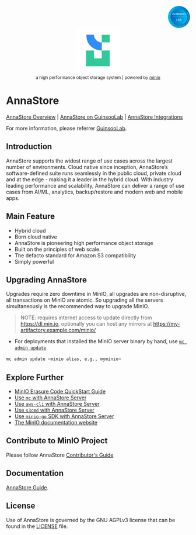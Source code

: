 <div align="right">
    <img src="./public/guinsoolab-badge.png" width="60" alt="badge">
    <br />
</div>
<div align="center">
    <img src="./public/annaStore.svg" width="120" alt="logo" />
    <br/>
    <small>a high performance object storage system | powered by <a href="https://min.io/">minio</a></small>
</div>

# AnnaStore

[AnnaStore Overview](https://ciusji.gitbook.io/guinsoolab/products/data-storage/overview) | 
[AnnaStore on GuinsooLab](https://guinsoolab.github.io/glab) | 
[AnnaStore Integrations](https://ciusji.gitbook.io/guinsoolab/products/data-storage/integrations)

For more information, please referrer [GuinsooLab](https://guinsoolab.github.io/glab/).

## Introduction

AnnaStore supports the widest range of use cases across the largest number of environments. Cloud native
since inception, AnnaStore’s software-defined suite runs seamlessly in the public cloud, private cloud and at the
edge - making it a leader in the hybrid cloud. With industry leading performance and scalability, AnnaStore can
deliver a range of use cases from AI/ML, analytics, backup/restore and modern web and mobile apps.

## Main Feature

- Hybrid cloud
- Born cloud native
- AnnaStore is pioneering high performance object storage
- Built on the principles of web scale.
- The defacto standard for Amazon S3 compatibility 
- Simply powerful

## Upgrading AnnaStore

Upgrades require zero downtime in MinIO, all upgrades are non-disruptive, all transactions on MinIO are atomic. So upgrading all the servers simultaneously is the recommended way to upgrade MinIO.

> NOTE: requires internet access to update directly from <https://dl.min.io>, optionally you can host any mirrors at <https://my-artifactory.example.com/minio/>

- For deployments that installed the MinIO server binary by hand, use [`mc admin update`](https://docs.min.io/minio/baremetal/reference/minio-mc-admin/mc-admin-update.html)

```sh
mc admin update <minio alias, e.g., myminio>
```

## Explore Further

- [MinIO Erasure Code QuickStart Guide](https://docs.min.io/docs/minio-erasure-code-quickstart-guide)
- [Use `mc` with AnnaStore Server](https://docs.min.io/docs/minio-client-quickstart-guide)
- [Use `aws-cli` with AnnaStore Server](https://docs.min.io/docs/aws-cli-with-minio)
- [Use `s3cmd` with AnnaStore Server](https://docs.min.io/docs/s3cmd-with-minio)
- [Use `minio-go` SDK with AnnaStore Server](https://docs.min.io/docs/golang-client-quickstart-guide)
- [The MinIO documentation website](https://docs.min.io)

## Contribute to MinIO Project

Please follow AnnaStore [Contributor's Guide](https://github.com/minio/minio/blob/master/CONTRIBUTING.md)

## Documentation

[AnnaStore Guide](https://docs.min.io/).

## License

Use of AnnaStore is governed by the GNU AGPLv3 license that can be found in the [LICENSE](./LICENSE) file.
